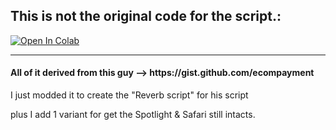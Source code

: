 ## This is not the original code for the script.:

<a href="https://colab.research.google.com/github/flamel7ramond/SSFDL/blob/master/Skillshare_DL_%5BKENWAY%5D.ipynb" target="_blank"><img src="https://colab.research.google.com/assets/colab-badge.svg" alt="Open In Colab"/></a>

<hr>


<h4>All of it derived from this guy --> https://gist.github.com/ecompayment
</h4>


I just modded it to create the "Reverb script" for his script

plus I add 1 variant for get the Spotlight & Safari still intacts.



